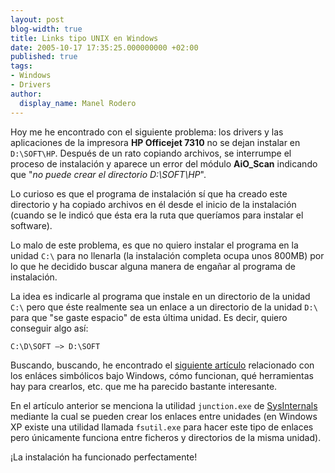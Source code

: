 ```yaml
---
layout: post
blog-width: true
title: Links tipo UNIX en Windows
date: 2005-10-17 17:35:25.000000000 +02:00
published: true
tags:
- Windows
- Drivers
author:
  display_name: Manel Rodero
---
```


Hoy me he encontrado con el siguiente problema: los drivers y las aplicaciones de la impresora **HP Officejet 7310** no se dejan instalar en `D:\SOFT\HP`. Después de un rato copiando archivos, se interrumpe el proceso de instalación y aparece un error del módulo **AiO_Scan** indicando que "_no puede crear el directorio D:\SOFT\HP_".

Lo curioso es que el programa de instalación sí que ha creado este directorio y ha copiado archivos en él desde el inicio de la instalación (cuando se le indicó que ésta era la ruta que queríamos para instalar el software).

Lo malo de este problema, es que no quiero instalar el programa en la unidad `C:\` para no llenarla (la instalación completa ocupa unos 800MB) por lo que he decidido buscar alguna manera de engañar al programa de instalación.

La idea es indicarle al programa que instale en un directorio de la unidad `C:\` pero que éste realmente sea un enlace a un directorio de la unidad `D:\` para que "se gaste espacio" de esta última unidad. Es decir, quiero conseguir algo así:

```
C:\D\SOFT –> D:\SOFT
```

Buscando, buscando, he encontrado el [siguiente artículo](http://shell-shocked.org/article.php?id=284) relacionado con los enláces simbólicos bajo Windows, cómo funcionan, qué herramientas hay para crearlos, etc. que me ha parecido bastante interesante.

En el artículo anterior se menciona la utilidad `junction.exe` de [SysInternals](http://sysinternals.com) mediante la cual se pueden crear los enlaces entre unidades (en Windows XP existe una utilidad llamada `fsutil.exe` para hacer este tipo de enlaces pero únicamente funciona entre ficheros y directorios de la misma unidad).

¡La instalación ha funcionado perfectamente!
